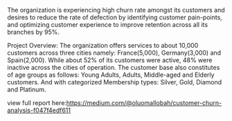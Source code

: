 The organization is experiencing high churn rate amongst its customers and desires to reduce the rate of defection by identifying customer pain-points, and optimizing customer experience to improve retention across all its branches by 95%.

Project Overview:
The organization offers services to about 10,000 customers across three cities namely: France(5,000), Germany(3,000) and Spain(2,000). While about 52% of its customers were active, 48% were inactive across the cities of operation. The customer base also constitutes of age groups as follows: Young Adults, Adults, Middle-aged and Elderly customers. And with categorized Membership types: Silver, Gold, Diamond and Platinum. 

view full report here:https://medium.com/@oluomaIlobah/customer-churn-analysis-f047f4edf611
